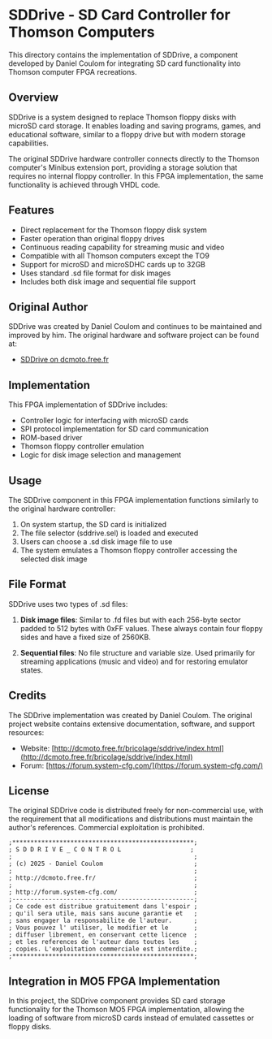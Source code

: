# SDDrive - SD Card Controller for Thomson Computers

This directory contains the implementation of SDDrive, a component developed by Daniel Coulom for integrating SD card functionality into Thomson computer FPGA recreations.

## Overview

SDDrive is a system designed to replace Thomson floppy disks with microSD card storage. It enables loading and saving programs, games, and educational software, similar to a floppy drive but with modern storage capabilities.

The original SDDrive hardware controller connects directly to the Thomson computer's Minibus extension port, providing a storage solution that requires no internal floppy controller. In this FPGA implementation, the same functionality is achieved through VHDL code.

## Features

- Direct replacement for the Thomson floppy disk system
- Faster operation than original floppy drives
- Continuous reading capability for streaming music and video
- Compatible with all Thomson computers except the TO9
- Support for microSD and microSDHC cards up to 32GB
- Uses standard .sd file format for disk images
- Includes both disk image and sequential file support

## Original Author

SDDrive was created by Daniel Coulom and continues to be maintained and improved by him. The original hardware and software project can be found at:

- [SDDrive on dcmoto.free.fr](http://dcmoto.free.fr/bricolage/sddrive/index.html)

## Implementation

This FPGA implementation of SDDrive includes:

- Controller logic for interfacing with microSD cards
- SPI protocol implementation for SD card communication
- ROM-based driver
- Thomson floppy controller emulation
- Logic for disk image selection and management

## Usage

The SDDrive component in this FPGA implementation functions similarly to the original hardware controller:

1. On system startup, the SD card is initialized
2. The file selector (sddrive.sel) is loaded and executed
3. Users can choose a .sd disk image file to use
4. The system emulates a Thomson floppy controller accessing the selected disk image

## File Format

SDDrive uses two types of .sd files:

1. **Disk image files**: Similar to .fd files but with each 256-byte sector padded to 512 bytes with 0xFF values. These always contain four floppy sides and have a fixed size of 2560KB.

2. **Sequential files**: No file structure and variable size. Used primarily for streaming applications (music and video) and for restoring emulator states.

## Credits

The SDDrive implementation was created by Daniel Coulom. The original project website contains extensive documentation, software, and support resources:
- Website: [http://dcmoto.free.fr/bricolage/sddrive/index.html](http://dcmoto.free.fr/bricolage/sddrive/index.html)
- Forum: [https://forum.system-cfg.com/](https://forum.system-cfg.com/)

## License

The original SDDrive code is distributed freely for non-commercial use, with the requirement that all modifications and distributions must maintain the author's references. Commercial exploitation is prohibited.

```
;**************************************************;
; S D D R I V E _ C O N T R O L                   ;
;                                                  ;
; (c) 2025 - Daniel Coulom                         ;
;                                                  ;
; http://dcmoto.free.fr/                           ;
;                                                  ;
; http://forum.system-cfg.com/                     ;
;--------------------------------------------------; 
; Ce code est distribue gratuitement dans l'espoir ;
; qu'il sera utile, mais sans aucune garantie et   ;
; sans engager la responsabilite de l'auteur.      ;
; Vous pouvez l' utiliser, le modifier et le       ;
; diffuser librement, en conservant cette licence  ;
; et les references de l'auteur dans toutes les    ;
; copies. L'exploitation commerciale est interdite.;
;**************************************************;
```

## Integration in MO5 FPGA Implementation

In this project, the SDDrive component provides SD card storage functionality for the Thomson MO5 FPGA implementation, allowing the loading of software from microSD cards instead of emulated cassettes or floppy disks.
